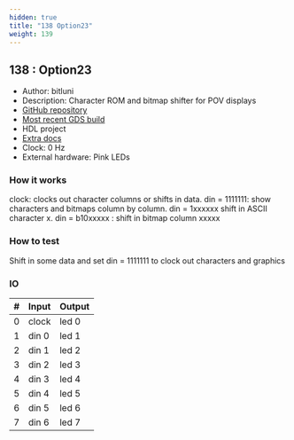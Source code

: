 ```yaml
---
hidden: true
title: "138 Option23"
weight: 139
---
```


## 138 : Option23

* Author: bitluni
* Description: Character ROM and bitmap shifter for POV displays
* [GitHub repository](https://github.com/bitluni/tt02-option23)
* [Most recent GDS build](https://github.com/bitluni/tt02-option23/actions/runs/3601637562)
* HDL project
* [Extra docs]()
* Clock: 0 Hz
* External hardware: Pink LEDs



### How it works

clock: clocks out character columns or shifts in data. din = 1111111: show characters and bitmaps column by column. din = 1xxxxxx shift in ASCII character x. din = b10xxxxx : shift in bitmap column xxxxx

### How to test

Shift in some data and set din = 1111111 to clock out characters and graphics

### IO

| # | Input        | Output       |
|---|--------------|--------------|
| 0 | clock  | led 0 |
| 1 | din 0  | led 1 |
| 2 | din 1  | led 2 |
| 3 | din 2  | led 3 |
| 4 | din 3  | led 4 |
| 5 | din 4  | led 5 |
| 6 | din 5  | led 6 |
| 7 | din 6  | led 7 |
